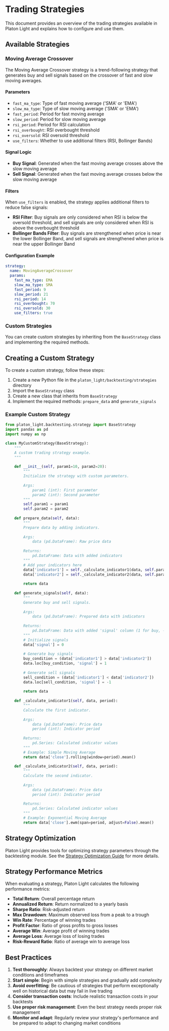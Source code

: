 # Trading Strategies

This document provides an overview of the trading strategies available in Platon Light and explains how to configure and use them.

## Available Strategies

### Moving Average Crossover

The Moving Average Crossover strategy is a trend-following strategy that generates buy and sell signals based on the crossover of fast and slow moving averages.

#### Parameters

- `fast_ma_type`: Type of fast moving average ('SMA' or 'EMA')
- `slow_ma_type`: Type of slow moving average ('SMA' or 'EMA')
- `fast_period`: Period for fast moving average
- `slow_period`: Period for slow moving average
- `rsi_period`: Period for RSI calculation
- `rsi_overbought`: RSI overbought threshold
- `rsi_oversold`: RSI oversold threshold
- `use_filters`: Whether to use additional filters (RSI, Bollinger Bands)

#### Signal Logic

- **Buy Signal**: Generated when the fast moving average crosses above the slow moving average
- **Sell Signal**: Generated when the fast moving average crosses below the slow moving average

#### Filters

When `use_filters` is enabled, the strategy applies additional filters to reduce false signals:

- **RSI Filter**: Buy signals are only considered when RSI is below the oversold threshold, and sell signals are only considered when RSI is above the overbought threshold
- **Bollinger Bands Filter**: Buy signals are strengthened when price is near the lower Bollinger Band, and sell signals are strengthened when price is near the upper Bollinger Band

#### Configuration Example

```yaml
strategy:
  name: MovingAverageCrossover
  params:
    fast_ma_type: EMA
    slow_ma_type: SMA
    fast_period: 9
    slow_period: 21
    rsi_period: 14
    rsi_overbought: 70
    rsi_oversold: 30
    use_filters: true
```

### Custom Strategies

You can create custom strategies by inheriting from the `BaseStrategy` class and implementing the required methods.

## Creating a Custom Strategy

To create a custom strategy, follow these steps:

1. Create a new Python file in the `platon_light/backtesting/strategies` directory
2. Import the `BaseStrategy` class
3. Create a new class that inherits from `BaseStrategy`
4. Implement the required methods: `prepare_data` and `generate_signals`

### Example Custom Strategy

```python
from platon_light.backtesting.strategy import BaseStrategy
import pandas as pd
import numpy as np

class MyCustomStrategy(BaseStrategy):
    """
    A custom trading strategy example.
    """
    
    def __init__(self, param1=10, param2=20):
        """
        Initialize the strategy with custom parameters.
        
        Args:
            param1 (int): First parameter
            param2 (int): Second parameter
        """
        self.param1 = param1
        self.param2 = param2
        
    def prepare_data(self, data):
        """
        Prepare data by adding indicators.
        
        Args:
            data (pd.DataFrame): Raw price data
            
        Returns:
            pd.DataFrame: Data with added indicators
        """
        # Add your indicators here
        data['indicator1'] = self._calculate_indicator1(data, self.param1)
        data['indicator2'] = self._calculate_indicator2(data, self.param2)
        
        return data
        
    def generate_signals(self, data):
        """
        Generate buy and sell signals.
        
        Args:
            data (pd.DataFrame): Prepared data with indicators
            
        Returns:
            pd.DataFrame: Data with added 'signal' column (1 for buy, -1 for sell, 0 for hold)
        """
        # Initialize signals
        data['signal'] = 0
        
        # Generate buy signals
        buy_condition = (data['indicator1'] > data['indicator2'])
        data.loc[buy_condition, 'signal'] = 1
        
        # Generate sell signals
        sell_condition = (data['indicator1'] < data['indicator2'])
        data.loc[sell_condition, 'signal'] = -1
        
        return data
        
    def _calculate_indicator1(self, data, period):
        """
        Calculate the first indicator.
        
        Args:
            data (pd.DataFrame): Price data
            period (int): Indicator period
            
        Returns:
            pd.Series: Calculated indicator values
        """
        # Example: Simple Moving Average
        return data['close'].rolling(window=period).mean()
        
    def _calculate_indicator2(self, data, period):
        """
        Calculate the second indicator.
        
        Args:
            data (pd.DataFrame): Price data
            period (int): Indicator period
            
        Returns:
            pd.Series: Calculated indicator values
        """
        # Example: Exponential Moving Average
        return data['close'].ewm(span=period, adjust=False).mean()
```

## Strategy Optimization

Platon Light provides tools for optimizing strategy parameters through the backtesting module. See the [Strategy Optimization Guide](strategy_optimization_guide.md) for more details.

## Strategy Performance Metrics

When evaluating a strategy, Platon Light calculates the following performance metrics:

- **Total Return**: Overall percentage return
- **Annualized Return**: Return normalized to a yearly basis
- **Sharpe Ratio**: Risk-adjusted return
- **Max Drawdown**: Maximum observed loss from a peak to a trough
- **Win Rate**: Percentage of winning trades
- **Profit Factor**: Ratio of gross profits to gross losses
- **Average Win**: Average profit of winning trades
- **Average Loss**: Average loss of losing trades
- **Risk-Reward Ratio**: Ratio of average win to average loss

## Best Practices

1. **Test thoroughly**: Always backtest your strategy on different market conditions and timeframes
2. **Start simple**: Begin with simple strategies and gradually add complexity
3. **Avoid overfitting**: Be cautious of strategies that perform exceptionally well on historical data but may fail in live trading
4. **Consider transaction costs**: Include realistic transaction costs in your backtests
5. **Use proper risk management**: Even the best strategy needs proper risk management
6. **Monitor and adapt**: Regularly review your strategy's performance and be prepared to adapt to changing market conditions
